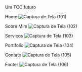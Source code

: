 Um TCC futuro

Home
![Captura de Tela (101)](https://user-images.githubusercontent.com/130109019/230528609-7e089d9f-b597-4209-af8c-c44e3619f372.png)

Sobre Mim
![Captura de Tela (102)](https://user-images.githubusercontent.com/130109019/232175955-3fe20261-a292-4718-b153-2dff07d96907.png)

Serviços
![Captura de Tela (103)](https://user-images.githubusercontent.com/130109019/232175973-a7ea29ff-b952-4383-a055-27865e85ea4b.png)

Portifolio
![Captura de Tela (104)](https://user-images.githubusercontent.com/130109019/232175992-45ab62dd-70b0-4b66-b643-e149b0b62c47.png)

Contato
![Captura de Tela (105)](https://user-images.githubusercontent.com/130109019/232176008-a5997c5b-b47f-402c-a149-b8b9582793a5.png)

Footer
![Captura de Tela (106)](https://user-images.githubusercontent.com/130109019/232176197-039fe212-2349-4c83-8f05-6a88d9dd40ff.png)
